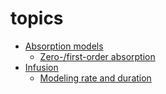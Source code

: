 # topics

- [Absorption models](absorption/README.md)
  - [Zero-/first-order absorption](absorption/sequential.md)
- [Infusion](infusion/README.md)
  - [Modeling rate and duration](infusion/model_rate_duration.md)


